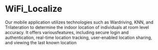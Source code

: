 # WiFi_Localize
Our mobile application utilizes technologies such as Wardriving, KNN, and Trilateration to  determine the indoor location of individuals at room level accuracy. It offers variousfeatures, including secure login and authentication, real-time location tracking, user-enabled location sharing, and viewing the last known location
